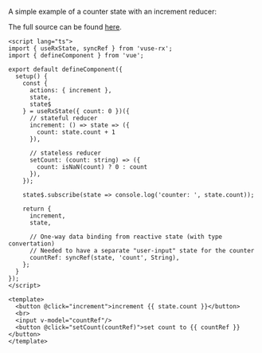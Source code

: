 
A simple example of a counter state with an increment reducer:

<ClientOnly>
  <CounterDemo/>
</ClientOnly>

The full source can be found [here](https://github.com/Raiondesu/vuse-rx/blob/main/docs/.vitepress/theme/recipes/counter.vue).

```vue {2,12-15,17-20,29-31}
<script lang="ts">
import { useRxState, syncRef } from 'vuse-rx';
import { defineComponent } from 'vue';

export default defineComponent({
  setup() {
    const {
      actions: { increment },
      state,
      state$
    } = useRxState({ count: 0 })({
      // stateful reducer
      increment: () => state => ({
        count: state.count + 1
      }),

      // stateless reducer
      setCount: (count: string) => ({
        count: isNaN(count) ? 0 : count
      }),
    });

    state$.subscribe(state => console.log('counter: ', state.count));

    return {
      increment,
      state,

      // One-way data binding from reactive state (with type convertation)
      // Needed to have a separate "user-input" state for the counter
      countRef: syncRef(state, 'count', String),
    };
  }
});
</script>

<template>
  <button @click="increment">increment {{ state.count }}</button>
  <br>
  <input v-model="countRef"/>
  <button @click="setCount(countRef)">set count to {{ countRef }}</button>
</template>
```
